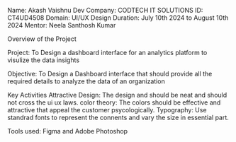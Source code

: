 Name: Akash Vaishnu Dev
Company: CODTECH IT SOLUTIONS
ID: СT4UD4508
Domain: UI/UX Design 
Duration: July 10th 2024 to August 10th 2024
Mentor: Neela Santhosh Kumar

Overview of the Project

Project: To Design a dashboard interface for an analytics platform to visulize the data insights

Objective: To Design a Dashboard interface that should provide all the required details to analyze the data of an organization

Key Activities 
Attractive Design: The design and should be neat and should not cross the ui ux laws.
color theory: The colors should be effective and attractive that appeal the customer psycologically.
Typography: Use standrad fonts to represent the connents and vary the size in essential part.

Tools used: 
Figma and Adobe Photoshop
